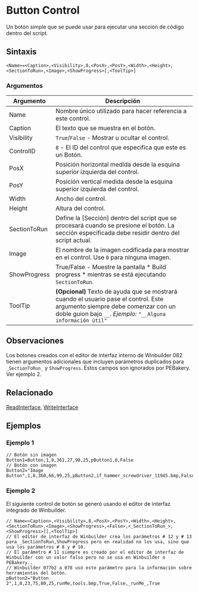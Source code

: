 # Button Control

Un botón simple que se puede usar para ejecutar una sección de código dentro del script.

## Sintaxis

```pebakery
<Name>=<Caption>,<Visibility>,8,<PosX>,<PosY>,<Width>,<Height>,<SectionToRun>,<Image>,<ShowProgress>[,<ToolTip>]
```

### Argumentos

| Argumento | Descripción |
| --- | --- |
| Name | Nombre único utilizado para hacer referencia a este control. |
| Caption | El texto que se muestra en el botón. |
| Visibility | `True`/`False` - Mostrar u ocultar el control. |
| ControlID | `8` - El ID del control que especifica que este es un Botón. |
| PosX | Posición horizontal medida desde la esquina superior izquierda del control. |
| PosY | Posición vertical medida desde la esquina superior izquierda del control. |
| Width | Ancho del control. |
| Height | Altura del control. |
| SectionToRun | Define la [Sección] dentro del script que se procesará cuando se presione el botón. La sección especificada debe residir dentro del script actual. |
| Image | El nombre de la imagen codificada para mostrar en el control. Use `0` para ninguna imagen. |
| ShowProgress | True/False - Muestre la pantalla * Build progress * mientras se está ejecutando `SectionToRun`. |
| ToolTip | **(Opcional)** Texto de ayuda que se mostrará cuando el usuario pase el control. Este argumento siempre debe comenzar con un doble guion bajo `__`. *Ejemplo:* `"__Alguna información útil"` |

## Observaciones

Los botones creados con el editor de interfaz interno de Winbuilder 082 tienen argumentos adicionales que incluyen parámetros duplicados para `_SectionToRun_` y `ShowProgress`. Estos campos son ignorados por PEBakery. Ver ejemplo 2.

## Relacionado

[ReadInterface](/Commands/Interface/ReadInterface.md), [WriteInterface](/Commands/Interface/WriteInterface.md)

## Ejemplos

### Ejemplo 1
```pebakery
// Botón sin imagen
Button1=Button,1,8,361,27,98,25,pButton1,0,False
// Botón con imagen
Button2="Image Button",1,8,360,66,99,25,pButton2,if_hammer_screwdriver_11945.bmp,False
```

### Ejemplo 2

El siguiente control de botón se generó usando el editor de interfaz integrado de Winbuilder.

```pebakery
// Name=<Caption>,<Visibility>,8,<PosX>,<PosY>,<Width>,<Height>,<SectionToRun>,<Image>,<ShowProgress>,<False>,<_SectionToRun_>,<ShowProgress>][,<ToolTip>]
// El editor de interfaz de Winbuilder crea los parámetros # 12 y # 13 para _SectionToRun,ShowProgress pero en realidad no los usa, sino que usa los parámetros # 8 y # 10.
// El parámetro # 11 siempre es creado por el editor de interfaz de Winbuilder con un valor falso pero no se usa en Winbuilder o PEBakery..
// Winbuilder 077b2 a 078 usó este parámetro para la información sobre herramientas del botón.
pButton2="Button 2",1,8,23,75,80,25,runMe,tools.bmp,True,False,_runMe_,True
```
